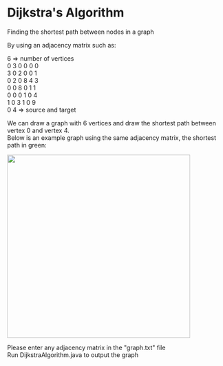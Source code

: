 # Dijkstra's Algorithm
Finding the shortest path between nodes in a graph <br>

By using an adjacency matrix such as: <br>

6  => number of vertices <br>
0  3  0  0  0  0 <br>
3  0  2  0  0  1 <br>
0  2  0  8  4  3 <br>
0  0  8  0  1  1 <br>
0  0  0  1  0  4 <br>
1  0  3  1  0  9 <br>
0  4  => source and target <br>

We can draw a graph with 6 vertices and draw the shortest path between vertex 0 and vertex 4. <br>
Below is an example graph using the same adjacency matrix, the shortest path in green: <br>


<img src="https://user-images.githubusercontent.com/90110498/161473962-22899cda-6bfc-4e0d-861e-849360b9c88c.JPG" width="425" height="425"> <br>

Please enter any adjacency matrix in the "graph.txt" file <br>
Run DijkstraAlgorithm.java to output the graph

